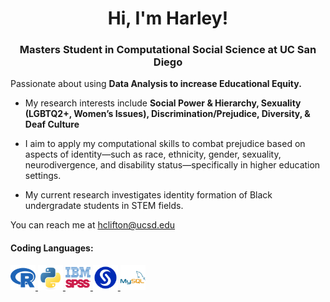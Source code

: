 <h1 align="center">Hi, I'm Harley!</h1>
<h3 align="center">Masters Student in Computational Social Science at UC San Diego</h3>
  
Passionate about using __Data Analysis to increase Educational Equity.__

- My research interests include **Social Power & Hierarchy, Sexuality (LGBTQ2+, Women’s Issues), Discrimination/Prejudice, Diversity, & Deaf Culture**

  
- I aim to apply my computational skills to combat prejudice based on aspects of identity—such as race, ethnicity, gender, sexuality, neurodivergence, and disability status—specifically in higher education settings.

  
- My current research investigates identity formation of Black undergradate students in STEM fields.


You can reach me at <hclifton@ucsd.edu>


<h4 align="left">Coding Languages:</h4>

<p align="left"> <a href="https://www.r-project.org/" target="_blank" rel="noreferrer"> <img src="https://github.com/devicons/devicon/blob/ca28c779441053191ff11710fe24a9e6c23690d6/icons/r/r-plain.svg" alt="R" width="40" height="40"/> </a> <a href="https://www.python.org" target="_blank" rel="noreferrer"> <img src="https://raw.githubusercontent.com/devicons/devicon/master/icons/python/python-original.svg" alt="python" width="40" height="40"/> </a> <a href="https://www.ibm.com/products/spss-statistics" target="_blank" rel="noreferrer"> <img src="https://github.com/devicons/devicon/blob/ca28c779441053191ff11710fe24a9e6c23690d6/icons/spss/spss-original.svg" alt="SPSS" width="40" height="40"/> </a> <a href="https://www.sas.com/en_us/home.html" target="_blank" rel="noreferrer"> <img src="https://github.com/vscode-icons/vscode-icons/blob/335811e6c4ac5d017a4ce179c624c86e4179ebd9/icons/file_type_sas.svg" alt="sas" width="40" height="40"/> </a> <a href="https://www.mysql.com/" target="_blank" rel="noreferrer"> <img src="https://github.com/devicons/devicon/blob/ca28c779441053191ff11710fe24a9e6c23690d6/icons/mysql/mysql-original-wordmark.svg" alt="SQL" width="40" height="40"/> </a> </p>

